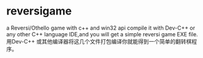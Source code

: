 # reversigame
a Reversi/Othello game with c++ and win32 api
compile it with Dev-C++ or any other C++ language IDE,and you will get a simple reversi game EXE file.
用Dev-C++ 或其他编译器将这几个文件打包编译你就能得到一个简单的翻转棋程序。
